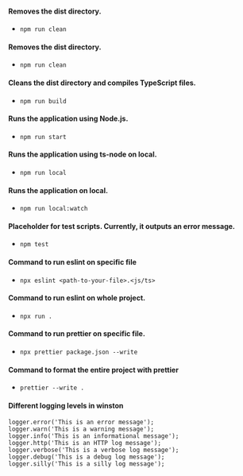 #### Removes the dist directory.

- `npm run clean`

#### Removes the dist directory.

- `npm run clean`

#### Cleans the dist directory and compiles TypeScript files.

- `npm run build`

#### Runs the application using Node.js.

- `npm run start`

#### Runs the application using ts-node on local.

- `npm run local`

#### Runs the application on local.

- `npm run local:watch`

#### Placeholder for test scripts. Currently, it outputs an error message.

- `npm test`

#### Command to run eslint on specific file

- `npx eslint <path-to-your-file>.<js/ts>`

#### Command to run eslint on whole project.

- `npx run .`

#### Command to run prettier on specific file.

- `npx prettier package.json --write`

#### Command to format the entire project with prettier

- `prettier --write .`

#### Different logging levels in winston

```
logger.error('This is an error message');
logger.warn('This is a warning message');
logger.info('This is an informational message');
logger.http('This is an HTTP log message');
logger.verbose('This is a verbose log message');
logger.debug('This is a debug log message');
logger.silly('This is a silly log message');
```